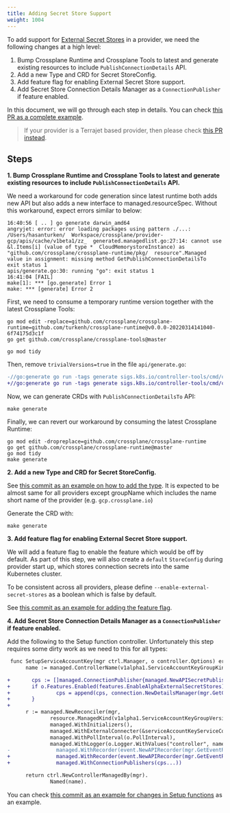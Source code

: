 ```yaml
---
title: Adding Secret Store Support
weight: 1004
---
```


To add support for [External Secret Stores] in a provider, we need the following
changes at a high level:

1. Bump Crossplane Runtime and Crossplane Tools to latest and generate existing
resources to include `PublishConnectionDetails` API.
2. Add a new Type and CRD for Secret StoreConfig.
3. Add feature flag for enabling External Secret Store support.
4. Add Secret Store Connection Details Manager as a `ConnectionPublisher` if
feature enabled.

In this document, we will go through each step in details. You can check 
[this PR as a complete example].

> If your provider is a Terrajet based provider, then please check
> [this PR instead].

## Steps

**1. Bump Crossplane Runtime and Crossplane Tools to latest and generate
existing resources to include `PublishConnectionDetails` API.**

We need a workaround for code generation since latest runtime both adds new API
but also adds a new interface to managed.resourceSpec. Without this workaround,
expect errors similar to below:

  ```shell
  16:40:56 [ .. ] go generate darwin_amd64
  angryjet: error: error loading packages using pattern ./...: /Users/hasanturken/  Workspace/crossplane/provider-gcp/apis/cache/v1beta1/zz_  generated.managedlist.go:27:14: cannot use &l.Items[i] (value of type *  CloudMemorystoreInstance) as "github.com/crossplane/crossplane-runtime/pkg/  resource".Managed value in assignment: missing method GetPublishConnectionDetailsTo
  exit status 1
  apis/generate.go:30: running "go": exit status 1
  16:41:04 [FAIL]
  make[1]: *** [go.generate] Error 1
  make: *** [generate] Error 2
  ```

First, we need to consume a temporary runtime version together with the latest
Crossplane Tools:

  ```shell
  go mod edit -replace=github.com/crossplane/crossplane-runtime=github.com/turkenh/crossplane-runtime@v0.0.0-20220314141040-6f74175d3c1f
  go get github.com/crossplane/crossplane-tools@master

  go mod tidy
  ```

Then, remove `trivialVersions=true` in the file `api/generate.go`:

  ```diff
-//go:generate go run -tags generate sigs.k8s.io/controller-tools/cmd/controller-gen object:headerFile=../hack/boilerplate.go.txt paths=./... crd:trivialVersions=true,crdVersions=v1 output:artifacts:config=../package/crds
+//go:generate go run -tags generate sigs.k8s.io/controller-tools/cmd/controller-gen object:headerFile=../hack/boilerplate.go.txt paths=./... crd:crdVersions=v1 output:artifacts:config=../package/crds
  ```

Now, we can generate CRDs with `PublishConnectionDetailsTo` API:

  ```shell
  make generate
  ```

Finally, we can revert our workaround by consuming the latest Crossplane
Runtime:

  ```shell
  go mod edit -dropreplace=github.com/crossplane/crossplane-runtime
  go get github.com/crossplane/crossplane-runtime@master
  go mod tidy
  make generate
  ```

**2. Add a new Type and CRD for Secret StoreConfig.**

See [this commit as an example on how to add the type]. It is expected to be
almost same for all providers except groupName which includes the name short
name of the provider (e.g. `gcp.crossplane.io`)

Generate the CRD with:

  ```shell
  make generate
  ```

**3. Add feature flag for enabling External Secret Store support.**

We will add a feature flag to enable the feature which would be off by default.
As part of this step, we will also create a `default` `StoreConfig` during
provider start up, which stores connection secrets into the same Kubernetes
cluster.

To be consistent across all providers, please define
`--enable-external-secret-stores` as a boolean which is false by default.

See [this commit as an example for adding the feature flag].

**4. Add Secret Store Connection Details Manager as a `ConnectionPublisher` if
feature enabled.**

Add the following to the Setup function controller. Unfortunately this step
requires some dirty work as we need to this for all types:

  ```diff
   func SetupServiceAccountKey(mgr ctrl.Manager, o controller.Options) error {
        name := managed.ControllerName(v1alpha1.ServiceAccountKeyGroupKind)

+       cps := []managed.ConnectionPublisher{managed.NewAPISecretPublisher(mgr.GetClient(), mgr.GetScheme())}
+       if o.Features.Enabled(features.EnableAlphaExternalSecretStores) {
+               cps = append(cps, connection.NewDetailsManager(mgr.GetClient(), scv1alpha1.StoreConfigGroupVersionKind))
+       }
+
        r := managed.NewReconciler(mgr,
                resource.ManagedKind(v1alpha1.ServiceAccountKeyGroupVersionKind),
                managed.WithInitializers(),
                managed.WithExternalConnecter(&serviceAccountKeyServiceConnector{client: mgr.GetClient()}),
                managed.WithPollInterval(o.PollInterval),
                managed.WithLogger(o.Logger.WithValues("controller", name)),
-               managed.WithRecorder(event.NewAPIRecorder(mgr.GetEventRecorderFor(name))))
+               managed.WithRecorder(event.NewAPIRecorder(mgr.GetEventRecorderFor(name))),
+               managed.WithConnectionPublishers(cps...))

        return ctrl.NewControllerManagedBy(mgr).
                Named(name).
  ```

You can check [this commit as an example for changes in Setup functions] as an
example.

[External Secret Stores]: https://github.com/crossplane/crossplane/blob/master/design/design-doc-external-secret-stores.md
[this PR as a complete example]: https://github.com/crossplane/provider-gcp/pull/421
[this PR instead]: https://github.com/crossplane-contrib/provider-jet-template/pull/23/commits
[this commit as an example on how to add the type]: https://github.com/crossplane-contrib/provider-aws/pull/1242/commits/d8a2df323fa2489d82bf1843d2fe338de033c61d
[this commit as an example for adding the feature flag]: https://github.com/crossplane/provider-gcp/pull/421/commits/b5898c62dc6668d9918496de8aa9bc365c371f82
[this commit as an example for changes in Setup functions]: https://github.com/crossplane/provider-gcp/pull/421/commits/9700d0c4fdb7e1fba8805afa309c1b1c7aa167a6